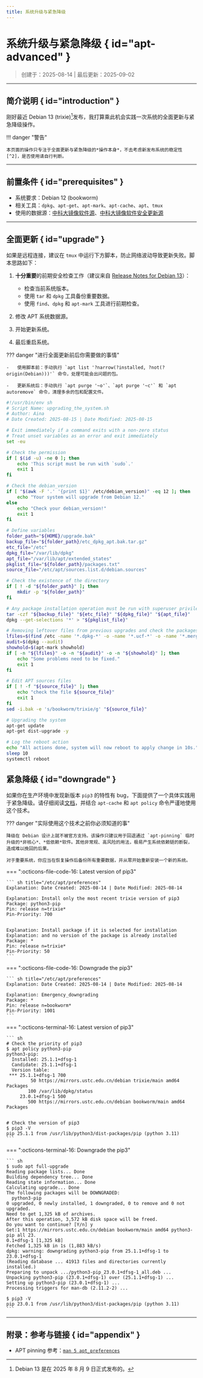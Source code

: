 ```yaml
---
title: 系统升级与紧急降级
---
```


系统升级与紧急降级 { id="apt-advanced" }
========================================

> 创建于：2025-08-14 | 最后更新：2025-09-02

---

简介说明 { id="introduction" }
------------------------------

刚好最近 Debian 13 (trixie)[^1]发布，我打算乘此机会实践一次系统的全面更新与紧急降级操作。

!!! danger "警告"

    本页面的操作只专注于全面更新与紧急降级的*操作本身*，不去考虑新发布系统的稳定性[^2]，是否使用请自行判断。

---

前置条件 { id="prerequisites" }
-------------------------------

-   系统要求：Debian 12 (bookworm)
-   相关工具：`dpkg`、`apt-get`、`apt-mark`、`apt-cache`、`apt`、`tmux`
-   使用的数据源：[中科大镜像软件源][debian]、[中科大镜像软件安全更新源][debian-security]

---

全面更新 { id="upgrade" }
-------------------------

如果是远程连接，建议在 `tmux` 中运行下方脚本，防止网络波动导致更新失败。脚本思路如下：

1.  **十分重要**的前期安全检查工作（建议来自 [Release Notes for Debian 13][release-notes]）：
    -   检查当前系统版本。
    -   使用 `tar` 和 `dpkg` 工具备份重要数据。
    -   使用 `find`、`dpkg` 和 `apt-mark` 工具进行前期检查。

1.  修改 APT 系统数据源。
1.  开始更新系统。
1.  最后重启系统。

??? danger "进行全面更新前后你需要做的事情"
    
    -   使用脚本前：手动执行 `apt list '?narrow(?installed, ?not(?origin(Debian)))'` 命令，处理可能会出问题的包。

    -   更新系统后：手动执行 `apt purge '~o'`、`apt purge '~c'` 和 `apt autoremove` 命令，清理多余的包和配置文件。

``` sh linenums="1" hl_lines="16-22 38-40 42-49 51-56 58-60 62-65"
#!/usr/bin/env sh
# Script Name: upgrading_the_system.sh
# Author: Aina
# Date Created: 2025-08-15 | Date Modified: 2025-08-15

# Exit immediately if a command exits with a non-zero status
# Treat unset variables as an error and exit immediately
set -eu

# Check the permission
if [ $(id -u) -ne 0 ]; then
    echo 'This script must be run with `sudo`.'
    exit 1
fi

# Check the debian_version
if [ "$(awk -F '.' '{print $1}' /etc/debian_version)" -eq 12 ]; then
    echo "Your system will upgrade from Debian 12."
else
    echo "Check your debian_version!"
    exit 1
fi

# Define variables
folder_path="${HOME}/upgrade.bak"
backup_file="${folder_path}/etc_dpkg_apt.bak.tar.gz"
etc_file="/etc"
dpkg_file="/var/lib/dpkg"
apt_file="/var/lib/apt/extended_states"
pkglist_file="${folder_path}/packages.txt"
source_file="/etc/apt/sources.list.d/debian.sources"

# Check the existence of the directory
if [ ! -d "${folder_path}" ]; then
    mkdir -p "${folder_path}"
fi

# Any package installation operation must be run with superuser privileges
tar -czf "${backup_file}" "${etc_file}" "${dpkg_file}" "${apt_file}" 
dpkg --get-selections '*' > "${pkglist_file}"

# Removing leftover files from previous upgrades and check the packages status
lfiles=$(find /etc -name '*.dpkg-*' -o -name '*.ucf-*' -o -name '*.merge-error')
audit=$(dpkg --audit)
showhold=$(apt-mark showhold)
if [ -n "${lfiles}" -o -n "${audit}" -o -n "${showhold}" ]; then
    echo "Some problems need to be fixed."
    exit 1
fi

# Edit APT sources files
if [ ! -f "${source_file}" ]; then 
    echo "check the file ${source_file}"
    exit 1
fi
sed -i.bak -e 's/bookworm/trixie/g' "${source_file}"

# Upgrading the system
apt-get update
apt-get dist-upgrade -y

# Log the reboot action
echo "All actions done, system will now reboot to apply change in 10s."
sleep 10
systemctl reboot
```

紧急降级 { id="downgrade" }
---------------------------

如果你在生产环境中发现新版本 `pip3` 的特性有 bug，下面提供了一个具体实践用于紧急降级。请仔细阅读[文档][aptpinning]，并结合 `apt-cache` 和 `apt policy` 命令严谨地使用这个技术。

??? danger "实际使用这个技术之前你必须知道的事"

    降级在 Debian 设计上就不被官方支持。该操作只建议用于回退通过 `apt-pinning` 临时升级的*非核心*、*低依赖*软件。其他非常规、高风险的用法，极易产生系统依赖链的断裂，造成难以挽回的后果。

    对于重要系统，你应当在恢复操作后备份所有重要数据，并从零开始重新安装一个新的系统。

=== ":octicons-file-code-16: Latest version of pip3"

    ``` sh title="/etc/apt/preferences"
    Explanation: Date Created: 2025-08-14 | Date Modified: 2025-08-14

    Explanation: Install only the most recent trixie version of pip3
    Package: python3-pip
    Pin: release n=trixie*
    Pin-Priority: 700
    

    Explanation: Install package if it is selected for installation
    Explanation: and no version of the package is already installed
    Package: *
    Pin: release n=trixie*
    Pin-Priority: 50
    ```

=== ":octicons-file-code-16: Downgrade the pip3"

    ``` sh title="/etc/apt/preferences"
    Explanation: Date Created: 2025-08-14 | Date Modified: 2025-08-14

    Explanation: Emergency_downgrading  
    Package: *
    Pin: release n=bookworm*
    Pin-Priority: 1001
    ```

<!-- -->

=== ":octicons-terminal-16: Latest version of pip3"

    ``` sh
    # Check the priority of pip3
    $ apt policy python3-pip
    python3-pip:
      Installed: 25.1.1+dfsg-1
      Candidate: 25.1.1+dfsg-1
      Version table:
     *** 25.1.1+dfsg-1 700
             50 https://mirrors.ustc.edu.cn/debian trixie/main amd64 Packages
            100 /var/lib/dpkg/status
         23.0.1+dfsg-1 500
            500 https://mirrors.ustc.edu.cn/debian bookworm/main amd64 Packages


    # Check the version of pip3
    $ pip3 -V
    pip 25.1.1 from /usr/lib/python3/dist-packages/pip (python 3.11)
    ```
=== ":octicons-terminal-16: Downgrade the pip3"

    ``` sh
    $ sudo apt full-upgrade
    Reading package lists... Done
    Building dependency tree... Done
    Reading state information... Done
    Calculating upgrade... Done
    The following packages will be DOWNGRADED:
      python3-pip
    0 upgraded, 0 newly installed, 1 downgraded, 0 to remove and 0 not upgraded.
    Need to get 1,325 kB of archives.
    After this operation, 3,572 kB disk space will be freed.
    Do you want to continue? [Y/n] y
    Get:1 https://mirrors.ustc.edu.cn/debian bookworm/main amd64 python3-pip all 23.
    0.1+dfsg-1 [1,325 kB]
    Fetched 1,325 kB in 1s (1,883 kB/s)
    dpkg: warning: downgrading python3-pip from 25.1.1+dfsg-1 to 23.0.1+dfsg-1
    (Reading database ... 41913 files and directories currently installed.)
    Preparing to unpack .../python3-pip_23.0.1+dfsg-1_all.deb ...
    Unpacking python3-pip (23.0.1+dfsg-1) over (25.1.1+dfsg-1) ...
    Setting up python3-pip (23.0.1+dfsg-1) ...
    Processing triggers for man-db (2.11.2-2) ...
    
    $ pip3 -V
    pip 23.0.1 from /usr/lib/python3/dist-packages/pip (python 3.11)
    ```

---

附录：参考与链接 { id="appendix" }
----------------------

-   APT pinning 参考：[`man 5 apt_preferences`][aptpinning]

[debian]: https://mirrors.ustc.edu.cn/help/debian.html "Debian - USTC Mirror Help"
[debian-security]: https://mirrors.ustc.edu.cn/help/debian-security.html "Debian Security - USTC Mirror Help"
[aptpinning]: https://manpages.debian.org/bookworm/apt/apt_preferences.5.en.html "APT_PREFERENCES(5)"
[release-notes]: https://www.debian.org/releases/trixie/release-notes/index.html "Release Notes for Debian 13 (trixie)"

[^1]: Debian 13 是在 2025 年 8 月 9 日正式发布的。
[^2]: Debian 官方手册中有建议：只在主版本发布了一个月且你已经评估了形势之后，才更新到新版本。

